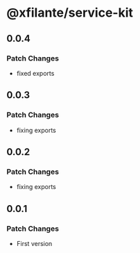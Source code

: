 # @xfilante/service-kit

## 0.0.4

### Patch Changes

- fixed exports

## 0.0.3

### Patch Changes

- fixing exports

## 0.0.2

### Patch Changes

- fixing exports

## 0.0.1

### Patch Changes

- First version
